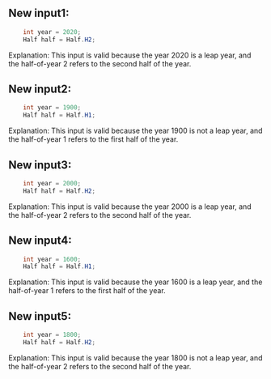 ## New input1:
```java
    int year = 2020;
    Half half = Half.H2;
```
Explanation: This input is valid because the year 2020 is a leap year, and the half-of-year 2 refers to the second half of the year.

## New input2:
```java
    int year = 1900;
    Half half = Half.H1;
```
Explanation: This input is valid because the year 1900 is not a leap year, and the half-of-year 1 refers to the first half of the year.

## New input3:
```java
    int year = 2000;
    Half half = Half.H2;
```
Explanation: This input is valid because the year 2000 is a leap year, and the half-of-year 2 refers to the second half of the year.

## New input4:
```java
    int year = 1600;
    Half half = Half.H1;
```
Explanation: This input is valid because the year 1600 is a leap year, and the half-of-year 1 refers to the first half of the year.

## New input5:
```java
    int year = 1800;
    Half half = Half.H2;
```
Explanation: This input is valid because the year 1800 is not a leap year, and the half-of-year 2 refers to the second half of the year.
